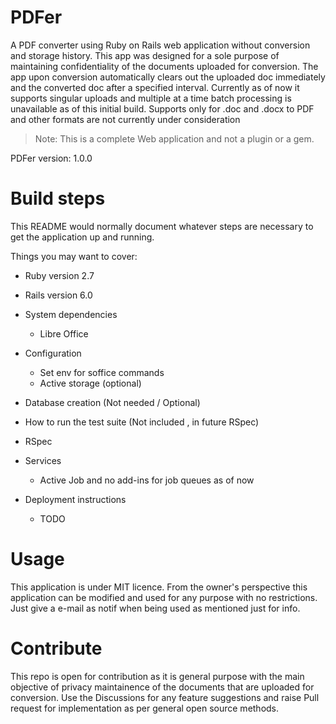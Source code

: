 # PDFer
A PDF converter using Ruby on Rails web application without conversion and storage history.
This app was designed for a sole purpose of maintaining confidentiality of the documents uploaded for conversion.
The app upon conversion automatically clears out the uploaded doc immediately and the converted doc after a specified interval.
Currently as of now it supports singular uploads and multiple at a time batch processing is unavailable as of this initial build.
Supports only for .doc and .docx to PDF and other formats are not currently under consideration

> Note: This is a complete Web application and not a plugin or a gem.


PDFer version: 1.0.0

# Build steps 
This README would normally document whatever steps are necessary to get the
application up and running.

Things you may want to cover:

* Ruby version 2.7

* Rails version 6.0

* System dependencies
  - Libre Office 
  
* Configuration 
  - Set env for soffice commands
  - Active storage (optional)

* Database creation (Not needed / Optional)

* How to run the test suite (Not included , in future RSpec)
 - RSpec

* Services
  - Active Job and no add-ins for job queues as of now

* Deployment instructions
  - TODO

# Usage
This application is under MIT licence. From the owner's perspective this application can be modified and used for any purpose with no restrictions. Just give a e-mail as notif when being used as mentioned just for info.

# Contribute
This repo is open for contribution as it is general purpose with the main objective of privacy maintainence of the documents that are uploaded for conversion.
Use the Discussions for any feature suggestions and raise Pull request for implementation as per general open source methods. 